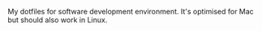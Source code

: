 My dotfiles for software development environment. It's optimised for Mac but should also work in Linux. 
